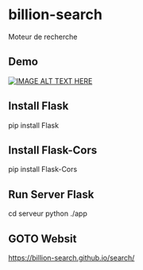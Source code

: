 # billion-search

Moteur de recherche

## Demo

[![IMAGE ALT TEXT HERE](https://img.youtube.com/vi/FCaZJegd9iI/100.jpg)](https://www.youtube.com/watch?v=FCaZJegd9iI)


## Install Flask

pip install Flask

## Install Flask-Cors

pip install Flask-Cors

## Run Server Flask

cd serveur
python ./app

## GOTO Websit

https://billion-search.github.io/search/
